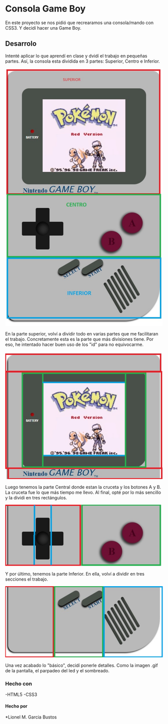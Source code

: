 <h1>Consola Game Boy</h1>

En este proyecto se nos pidió que recrearamos una consola/mando con CSS3. Y decidí hacer una Game Boy.

<h2>Desarrolo</h2>

Intenté aplicar lo que aprendí en clase y dvidí el trabajo en pequeñas partes. 
Así, la consola esta dividida en 3 partes: Superior, Centro e Inferior.

<img class="foto" src="img/gameboy.partes.jpg" alt="gb">

En la parte superior, volví a dividir todo en varias partes que me facilitaran el trabajo.
Concretamente esta es la parte que más divisiones tiene. Por eso, he intentado hacer buen uso
de los "id" para no equivocarme.

<img class="foto" src="img/gameboy.superior.jpg" alt="gb2">

Luego tenemos la parte Central donde estan la cruceta y los botones A y B. 
La cruceta fue lo que más tiempo me llevo. Al final, opté por lo más sencillo y
la dividi en tres rectángulos.

<img class="foto" src="img/gameboy.centro.jpg" alt="gb3">

Y por último, tenemos la parte Inferior. En ella, volví a dividir en tres secciones
el trabajo.

<img class="foto" src="img/gameboy.inferior.jpg" alt="gb4">

Una vez acabado lo "básico", decidí ponerle detalles. Como la imagen .gif
de la pantalla, el parpadeo del led y el sombreado.

<h3> Hecho con </h3>

-HTML5
-CSS3

<h4> Hecho por </h4>

*Lionel M. Garcia Bustos